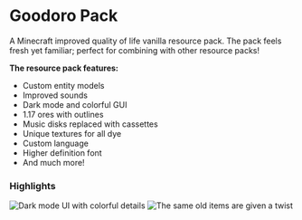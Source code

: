 # Goodoro Pack
A Minecraft improved quality of life vanilla resource pack.
The pack feels fresh yet familiar; perfect for combining with other resource packs! 

**The resource pack features:**
- Custom entity models
- Improved sounds
- Dark mode and colorful GUI
- 1.17 ores with outlines
- Music disks replaced with cassettes
- Unique textures for all dye
- Custom language
- Higher definition font
- And much more!

### Highlights
![Dark mode UI with colorful details](https://user-images.githubusercontent.com/69890033/109424539-49a53400-79e4-11eb-81a2-a18df7a3e98d.png)
![The same old items are given a twist](https://user-images.githubusercontent.com/69890033/109424559-575ab980-79e4-11eb-87e9-e7a99d1e6913.png)
